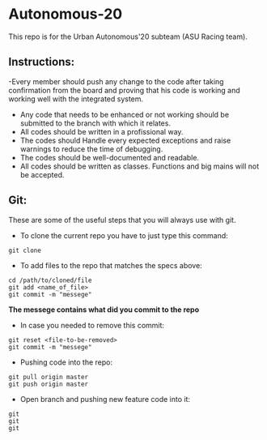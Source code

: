 # Autonomous-20
This repo is for the Urban Autonomous'20 subteam (ASU Racing team).

## Instructions:
-Every member should push any change to the code after taking confirmation from the board and proving that his code is working and working well with the integrated system.
- Any code that needs to be enhanced or not working should be submitted to the branch with which it relates.
- All codes should be written in a profissional way.
- The codes should Handle every expected exceptions and raise warnings to reduce the time of debugging.
- The codes should be well-documented and readable.
- All codes should be written as classes. Functions and big mains will not be accepted.

## Git:

These are some of the useful steps that you will always use with git.

- To clone the current repo you have to just type this command:
```
git clone
```
- To add files to the repo that matches the specs above:
```
cd /path/to/cloned/file
git add <name_of_file>
git commit -m "messege"
```
**The messege contains what did you commit to the repo**

- In case you needed to remove this commit:
```
git reset <file-to-be-removed>
git commit -m "messege"
```
- Pushing code into the repo:
```
git pull origin master
git push origin master
```
- Open branch and pushing new feature code into it:
```
git
git
git
```
